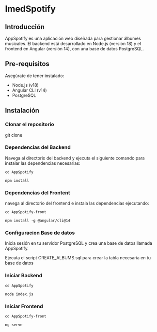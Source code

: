 # ImedSpotify

## Introducción
AppSpotify es una aplicación web diseñada para gestionar álbumes musicales. El backend está desarrollado en Node.js (versión 18) y el frontend en Angular (versión 14), con una base de datos PostgreSQL.

## Pre-requisitos
Asegúrate de tener instalado:
- Node.js (v18)
- Angular CLI (v14)
- PostgreSQL

## Instalación

### Clonar el repositorio

git clone <url-del-repositorio>

### Dependencias del Backend

Navega al directorio del backend y ejecuta el siguiente comando para instalar las dependencias necesarias:

```
cd AppSpotify

npm install
```
### Dependencias del Frontent

navega al directorio del frontend e instala las dependencias ejecutando:

```
cd AppSpotify-front

npm install -g @angular/cli@14
```
### Configuracion Base de datos

Inicia sesión en tu servidor PostgreSQL y crea una base de datos llamada AppSpotify.

Ejecuta el script CREATE_ALBUMS.sql para crear la tabla necesaria en tu base de datos

### Iniciar Backend
```
cd AppSpotify

node index.js
```
### Iniciar Frontend

```
cd AppSpotify-front

ng serve
```